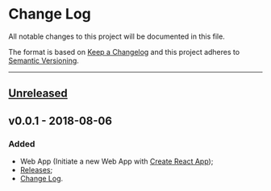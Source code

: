 # Change Log

All notable changes to this project will be documented in this file.

The format is based on [Keep a Changelog](http://keepachangelog.com/)
and this project adheres to [Semantic Versioning](http://semver.org/).

***

## [Unreleased]

## v0.0.1 - 2018-08-06
### Added
- Web App (Initiate a new Web App with
[Create React App](https://github.com/facebookincubator/create-react-app));
- [Releases](/releases);
- [Change Log](/changelog).

[Unreleased]: https://github.com/midle-shop/midle.shop-web-app/compare/v0.0.1...HEAD
